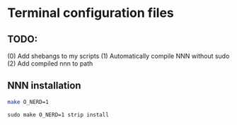 # Terminal configuration files 

## TODO:
(0) Add shebangs to my scripts
(1) Automatically compile NNN without sudo
(2) Add compiled nnn to path

## NNN installation

```bash
make O_NERD=1
```

``` With sudo access
sudo make O_NERD=1 strip install
```
